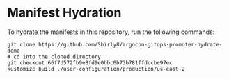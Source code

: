 # Manifest Hydration

To hydrate the manifests in this repository, run the following commands:

```shell
git clone https://github.com/Shirly8/argocon-gitops-promoter-hydrate-demo
# cd into the cloned directory
git checkout 66f7d572fb9e8fd9e0bbc0b73b781ffdccbe97ec
kustomize build ./user-configuration/production/us-east-2
```
